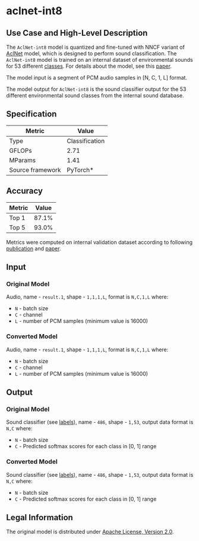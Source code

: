 # aclnet-int8

## Use Case and High-Level Description

The `AclNet-int8` model is quantized and fine-tuned with NNCF variant of [AclNet](https://github.com/openvinotoolkit/open_model_zoo/blob/master/models/public/aclnet/aclnet.md) model, which is designed to perform sound classification.
The `AclNet-int8` model is trained on an internal dataset of environmental sounds for 53 different [classes](https://github.com/openvinotoolkit/open_model_zoo/tree/develop/data/dataset_classes/aclnet_classes.txt).
For details about the model, see this [paper](https://arxiv.org/abs/1811.06669).

The model input is a segment of PCM audio samples in [N, C, 1, L] format.

The model output for `AclNet-int8` is the sound classifier output for the 53 different environmental sound classes from the internal sound database.

## Specification

| Metric            | Value         |
|-------------------|---------------|
| Type              | Classification|
| GFLOPs            | 2.71          |
| MParams           | 1.41          |
| Source framework  | PyTorch\*     |

## Accuracy

| Metric | Value |
| ------ | ----- |
| Top 1  | 87.1% |
| Top 5  | 93.0% |

Metrics were computed on internal validation dataset according to following [publication](http://dcase.community/documents/workshop2019/proceedings/DCASE2019Workshop_Huang_52.pdf) and [paper](https://arxiv.org/abs/1811.06669).

## Input

### Original Model

Audio, name - `result.1`, shape - `1,1,1,L`, format is `N,C,1,L` where:

- `N` - batch size
- `C` - channel
- `L` - number of PCM samples (minimum value is 16000)

### Converted Model

Audio, name - `result.1`, shape - `1,1,1,L`, format is `N,C,1,L` where:

- `N` - batch size
- `C` - channel
- `L` - number of PCM samples (minimum value is 16000)

## Output

### Original Model

Sound classifier (see [labels](../../../data/dataset_classes/aclnet_classes.txt)), name - `486`, shape - `1,53`, output data format is `N,C` where:

- `N` - batch size
- `C` - Predicted softmax scores for each class in [0, 1] range

### Converted Model

Sound classifier (see [labels](./labels.txt)), name - `486`, shape - `1,53`, output data format is `N,C` where:

- `N` - batch size
- `C` - Predicted softmax scores for each class in [0, 1] range

## Legal Information

The original model is distributed under [Apache License, Version 2.0](https://www.apache.org/licenses/LICENSE-2.0.html).
